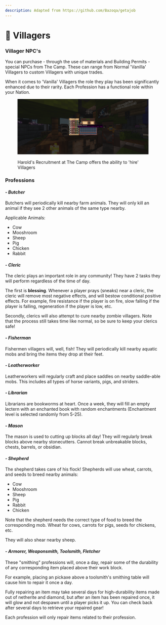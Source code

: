 ```yaml
---
description: Adapted from https://github.com/Bazoqa/getajob
---
```


# 🧑 Villagers

### Villager NPC's

You can purchase - through the use of materials and Building Permits - special NPCs from The Camp. These can range from Normal 'Vanilla' Villagers to custom Villagers with unique trades.

When it comes to 'Vanilla' Villagers the role they play has been significantly enhanced due to their rarity. Each Profession has a functional role within your Nation.

<figure><img src="../../.gitbook/assets/2022-12-20_19.40.02.png" alt=""><figcaption><p>Harold's Recruitment at The Camp offers the ability to 'hire' Villagers</p></figcaption></figure>

### Professions

#### _- Butcher_

Butchers will periodically kill nearby farm animals. They will only kill an animal if they see 2 other animals of the same type nearby.

Applicable Animals:

* Cow
* Mooshroom
* Sheep
* Pig
* Chicken
* Rabbit

#### _- Cleric_

The cleric plays an important role in any community! They have 2 tasks they will perform regardless of the time of day.

The first is **blessing**. Whenever a player prays (sneaks) near a cleric, the cleric will remove most negative effects, and will bestow conditional positive effects. For example, fire resistance if the player is on fire, slow falling if the player is falling, regeneration if the player is low, etc.

Secondly, clerics will also attempt to cure nearby zombie villagers. Note that the process still takes time like normal, so be sure to keep your clerics safe!

#### _- Fisherman_

Fishermen villagers will, well, fish! They will periodically kill nearby aquatic mobs and bring the items they drop at their feet.

#### _- Leatherworker_

Leatherworkers will regularly craft and place saddles on nearby saddle-able mobs. This includes all types of horse variants, pigs, and striders.

#### _- Librarian_

Librarians are bookworms at heart. Once a week, they will fill an empty lectern with an enchanted book with random enchantments (Enchantment level is selected randomly from 5-25).

#### _- Mason_

The mason is used to cutting up blocks all day! They will regularly break blocks above nearby stonecutters. Cannot break unbreakable blocks, chests, barrels, or obsidian.

#### _- Shepherd_

The shepherd takes care of his flock! Shepherds will use wheat, carrots, and seeds to breed nearby animals:

* Cow
* Mooshroom
* Sheep
* Pig
* Rabbit
* Chicken

Note that the shepherd needs the correct type of food to breed the corresponding mob. Wheat for cows, carrots for pigs, seeds for chickens, etc.

They will also shear nearby sheep.

#### _- Armorer, Weaponsmith, Toolsmith, Fletcher_

These "smithing" professions will, once a day, repair some of the durability of any corresponding item placed above their work block.

For example, placing an pickaxe above a toolsmith's smithing table will cause him to repair it once a day.

Fully repairing an item may take several days for high-durability items made out of netherite and diamond, but after an item has been repaired once, it will glow and not despawn until a player picks it up. You can check back after several days to retrieve your repaired gear!

Each profession will only repair items related to their profession.
